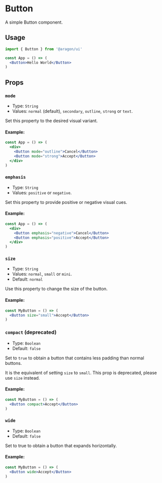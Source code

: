 # Button

A simple Button component.

## Usage

```jsx
import { Button } from '@aragon/ui'

const App = () => (
  <Button>Hello World</Button>
)
```

## Props

### `mode`

- Type: `String`
- Values: `normal` (default), `secondary`, `outline`, `strong` or `text`.

Set this property to the desired visual variant.

#### Example:

```jsx
const App = () => (
  <div>
    <Button mode="outline">Cancel</Button>
    <Button mode="strong">Accept</Button>
  </div>
)
```

### `emphasis`

- Type: `String`
- Values: `positive` or `negative`.

Set this property to provide positive or negative visual cues.

#### Example:

```jsx
const App = () => (
  <div>
    <Button emphasis="negative">Cancel</Button>
    <Button emphasis="positive">Accept</Button>
  </div>
)
```

### `size`

- Type: `String`
- Values: `normal`, `small` or `mini`.
- Default: `normal`

Use this property to change the size of the button.

#### Example:

```jsx
const MyButton = () => (
  <Button size="small">Accept</Button>
)
```

### `compact` (deprecated)

- Type: `Boolean`
- Default: `false`

Set to `true` to obtain a button that contains less padding than normal buttons.

It is the equivalent of setting `size` to `small`. This prop is deprecated, please use `size` instead.

#### Example:

```jsx
const MyButton = () => (
  <Button compact>Accept</Button>
)
```

### `wide`

- Type: `Boolean`
- Default: `false`

Set to true to obtain a button that expands horizontally.

#### Example:

```jsx
const MyButton = () => (
  <Button wide>Accept</Button>
)
```
